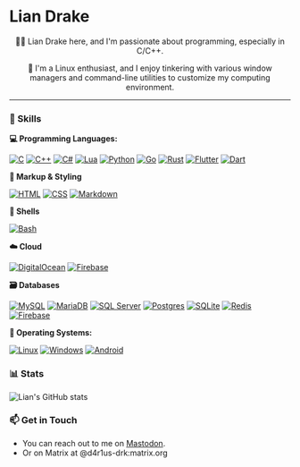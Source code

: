 # Lian Drake
<div id="header" align="center">
    <p>👨‍💻 Lian Drake here, and I'm passionate about programming, especially in C/C++.</p>
    <p>🐧 I'm a Linux enthusiast, and I enjoy tinkering with various window managers and command-line utilities to customize my computing environment.</p>
</div>

---

### 🔧 Skills
**💻 Programming Languages:**

[![C](https://img.shields.io/badge/C-00599C?logo=c&logoColor=white)](#) [![C++](https://img.shields.io/badge/C++-%2300599C.svg?logo=c%2B%2B&logoColor=white)](#) [![C#](https://custom-icon-badges.demolab.com/badge/C%23-%23239120.svg?logo=cshrp&logoColor=white)](#) [![Lua](https://img.shields.io/badge/Lua-%232C2D72.svg?logo=lua&logoColor=white)](#) [![Python](https://img.shields.io/badge/Python-3776AB?logo=python&logoColor=fff)](#) [![Go](https://img.shields.io/badge/Go-%2300ADD8.svg?&logo=go&logoColor=white)](#) [![Rust](https://img.shields.io/badge/Rust-%23000000.svg?e&logo=rust&logoColor=white)](#) [![Flutter](https://img.shields.io/badge/Flutter-02569B?logo=flutter&logoColor=fff)](#) [![Dart](https://img.shields.io/badge/Dart-%230175C2.svg?logo=dart&logoColor=white)](#)

**📝 Markup & Styling**

[![HTML](https://img.shields.io/badge/HTML-%23E34F26.svg?logo=html5&logoColor=white)](#) [![CSS](https://img.shields.io/badge/CSS-1572B6?logo=css3&logoColor=fff)](#) [![Markdown](https://img.shields.io/badge/Markdown-%23000000.svg?logo=markdown&logoColor=white)](#) 

**🐌 Shells**

[![Bash](https://img.shields.io/badge/Bash-4EAA25?logo=gnubash&logoColor=fff)](#)

**☁️ Cloud**

[![DigitalOcean](https://img.shields.io/badge/DigitalOcean-%230167ff.svg?logo=digitalOcean&logoColor=white)](#) [![Firebase](https://img.shields.io/badge/Firebase-039BE5?logo=Firebase&logoColor=white)](#)

**🗃️ Databases**

[![MySQL](https://img.shields.io/badge/MySQL-4479A1?logo=mysql&logoColor=fff)](#) [![MariaDB](https://img.shields.io/badge/MariaDB-003545?logo=mariadb&logoColor=white)](#) [![SQL Server](https://img.shields.io/badge/Microsoft_SQL_Server-CC2927?logo=microsoft-sql-server&logoColor=fff)](#) [![Postgres](https://img.shields.io/badge/Postgres-%23316192.svg?logo=postgresql&logoColor=white)](#) [![SQLite](https://img.shields.io/badge/SQLite-%2307405e.svg?logo=sqlite&logoColor=white)](#) [![Redis](https://img.shields.io/badge/Redis-%23DD0031.svg?logo=redis&logoColor=white)](#) [![Firebase](https://img.shields.io/badge/Firebase-039BE5?logo=Firebase&logoColor=white)](#)

**🐧 Operating Systems:**

[![Linux](https://img.shields.io/badge/Linux-FCC624?logo=linux&logoColor=black)](#) [![Windows](https://custom-icon-badges.demolab.com/badge/Windows-0078D6?logo=windows11&logoColor=white)](#) [![Android](https://img.shields.io/badge/Android-3DDC84?logo=android&logoColor=white)](#)

### 📊 Stats

![Lian's GitHub stats](https://github-readme-stats.vercel.app/api?username=d4r1us-drk&show_icons=true&theme=onedark)

### 📫 Get in Touch

- You can reach out to me on [Mastodon](https://floss.social/@d4r1us_drk).
- Or on Matrix at @d4r1us-drk:matrix.org

